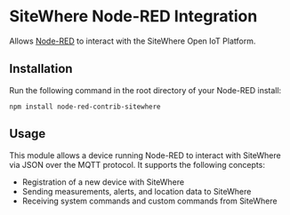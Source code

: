# SiteWhere Node-RED Integration
Allows <a href="http://nodered.org" target="_new">Node-RED</a> to interact with the SiteWhere Open IoT Platform.

## Installation
Run the following command in the root directory of your Node-RED install:

	npm install node-red-contrib-sitewhere

## Usage
This module allows a device running Node-RED to interact with SiteWhere via JSON over 
the MQTT protocol. It supports the following concepts:

* Registration of a new device with SiteWhere
* Sending measurements, alerts, and location data to SiteWhere
* Receiving system commands and custom commands from SiteWhere
